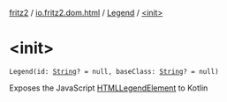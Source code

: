[fritz2](../../index.md) / [io.fritz2.dom.html](../index.md) / [Legend](index.md) / [&lt;init&gt;](./-init-.md)

# &lt;init&gt;

`Legend(id: `[`String`](https://kotlinlang.org/api/latest/jvm/stdlib/kotlin/-string/index.html)`? = null, baseClass: `[`String`](https://kotlinlang.org/api/latest/jvm/stdlib/kotlin/-string/index.html)`? = null)`

Exposes the JavaScript [HTMLLegendElement](https://developer.mozilla.org/en/docs/Web/API/HTMLLegendElement) to Kotlin

